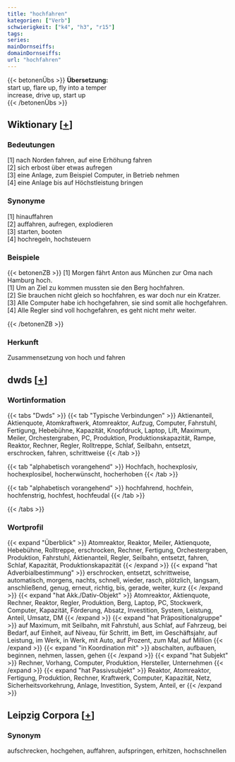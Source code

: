 ```yaml
---
title: "hochfahren"
kategorien: ["Verb"]
schwierigkeit: ["k4", "h3", "r15"]
tags:
series:
mainDornseiffs:
domainDornseiffs:
url: "hochfahren"
---
```


{{< betonenÜbs >}}
**Übersetzung:**  
start up, flare  up, fly into a temper  
increase, drive up, start up  
{{< /betonenÜbs >}}

## Wiktionary [[+](https://de.wiktionary.org/wiki/hochfahren)]

### Bedeutungen
[1] nach Norden fahren, auf eine Erhöhung fahren  
[2] sich erbost über etwas aufregen  
[3] eine Anlage, zum Beispiel Computer, in Betrieb nehmen  
[4] eine Anlage bis auf Höchstleistung bringen  

### Synonyme
[1] hinauffahren  
[2] auffahren, aufregen, explodieren  
[3] starten, booten  
[4] hochregeln, hochsteuern  

### Beispiele
{{< betonenZB >}}
[1] Morgen fährt Anton aus München zur Oma nach Hamburg hoch.  
[1] Um an Ziel zu kommen mussten sie den Berg hochfahren.  
[2] Sie brauchen nicht gleich so hochfahren, es war doch nur ein Kratzer.  
[3] Alle Computer habe ich hochgefahren, sie sind somit alle hochgefahren.  
[4] Alle Regler sind voll hochgefahren, es geht nicht mehr weiter.  

{{< /betonenZB >}}
### Herkunft
Zusammensetzung von hoch und fahren  



## dwds [[+](https://www.dwds.de/wb/hochfahren)]

### Wortinformation
{{< tabs "Dwds" >}}
{{< tab "Typische Verbindungen" >}}
Aktienanteil, Aktienquote, Atomkraftwerk, Atomreaktor, Aufzug, Computer, Fahrstuhl, Fertigung, Hebebühne, Kapazität, Knopfdruck, Laptop, Lift, Maximum, Meiler, Orchestergraben, PC, Produktion, Produktionskapazität, Rampe, Reaktor, Rechner, Regler, Rolltreppe, Schlaf, Seilbahn, entsetzt, erschrocken, fahren, schrittweise
{{< /tab >}}

{{< tab "alphabetisch vorangehend" >}}
Hochfach, hochexplosiv, hochexplosibel, hocherwünscht, hocherhoben
{{< /tab >}}

{{< tab "alphabetisch vorangehend" >}}
hochfahrend, hochfein, hochfenstrig, hochfest, hochfeudal
{{< /tab >}}

{{< /tabs >}}

### Wortprofil
{{< expand "Überblick" >}} Atomreaktor, Reaktor, Meiler, Aktienquote, Hebebühne, Rolltreppe, erschrocken, Rechner, Fertigung, Orchestergraben, Produktion, Fahrstuhl, Aktienanteil, Regler, Seilbahn, entsetzt, fahren, Schlaf, Kapazität, Produktionskapazität {{< /expand >}}
{{< expand "hat Adverbialbestimmung" >}} erschrocken, entsetzt, schrittweise, automatisch, morgens, nachts, schnell, wieder, rasch, plötzlich, langsam, anschließend, genug, erneut, richtig, bis, gerade, weiter, kurz {{< /expand >}}
{{< expand "hat Akk./Dativ-Objekt" >}} Atomreaktor, Aktienquote, Rechner, Reaktor, Regler, Produktion, Berg, Laptop, PC, Stockwerk, Computer, Kapazität, Förderung, Absatz, Investition, System, Leistung, Anteil, Umsatz, DM {{< /expand >}}
{{< expand "hat Präpositionalgruppe" >}} auf Maximum, mit Seilbahn, mit Fahrstuhl, aus Schlaf, auf Fahrzeug, bei Bedarf, auf Einheit, auf Niveau, für Schritt, im Bett, im Geschäftsjahr, auf Leistung, im Werk, in Werk, mit Auto, auf Prozent, zum Mal, auf Million {{< /expand >}}
{{< expand "in Koordination mit" >}} abschalten, aufbauen, beginnen, nehmen, lassen, gehen {{< /expand >}}
{{< expand "hat Subjekt" >}} Rechner, Vorhang, Computer, Produktion, Hersteller, Unternehmen {{< /expand >}}
{{< expand "hat Passivsubjekt" >}} Reaktor, Atomreaktor, Fertigung, Produktion, Rechner, Kraftwerk, Computer, Kapazität, Netz, Sicherheitsvorkehrung, Anlage, Investition, System, Anteil, er {{< /expand >}}

## Leipzig Corpora [[+](https://corpora.uni-leipzig.de/en/res?word=hochfahren&corpusId=deu_newscrawl-public_2018)]


### Synonym
aufschrecken, hochgehen, auffahren, aufspringen, erhitzen, hochschnellen

